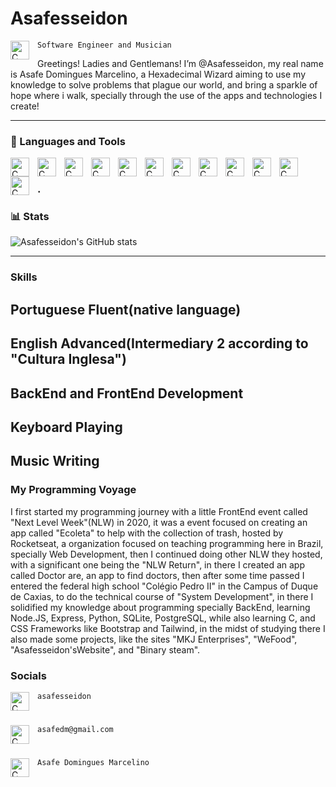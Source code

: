 # Asafesseidon 
<img align="left" alt="C" width="30px" style="padding-right:10px;" src="https://www.svgrepo.com/show/493161/white-hacker-male.svg" />


`Software Engineer and Musician`

Greetings! Ladies and Gentlemans! I’m @Asafesseidon, my real name is Asafe Domingues Marcelino, a Hexadecimal Wizard aiming to use my knowledge to solve problems that plague our world, and bring a sparkle of hope where i walk, specially through the use of the apps and technologies I create! 

--- 
### 🧰 Languages and Tools

<img align="left" alt="C" width="30px" style="padding-right:10px;" src="https://cdn.jsdelivr.net/gh/devicons/devicon@latest/icons/c/c-original.svg" />

<img align="left" alt="C" width="30px" style="padding-right:10px;" src="https://cdn.jsdelivr.net/gh/devicons/devicon@latest/icons/csharp/csharp-original.svg" />

<img align="left" alt="C" width="30px" style="padding-right:10px;" src="https://cdn.jsdelivr.net/gh/devicons/devicon@latest/icons/python/python-original.svg" />

<img align="left" alt="C" width="30px" style="padding-right:10px;" src="https://cdn.jsdelivr.net/gh/devicons/devicon@latest/icons/nodejs/nodejs-original.svg" />

<img align="left" alt="C" width="30px" style="padding-right:10px;" src="https://cdn.jsdelivr.net/gh/devicons/devicon@latest/icons/express/express-original.svg" />
 
<img align="left" alt="C" width="30px" style="padding-right:10px;" src="https://cdn.jsdelivr.net/gh/devicons/devicon@latest/icons/html5/html5-original.svg" />

<img align="left" alt="C" width="30px" style="padding-right:10px;" src="https://cdn.jsdelivr.net/gh/devicons/devicon@latest/icons/css3/css3-original.svg" />


<img align="left" alt="C" width="30px" style="padding-right:10px;" src="https://cdn.jsdelivr.net/gh/devicons/devicon@latest/icons/javascript/javascript-original.svg" />

<img align="left" alt="C" width="30px" style="padding-right:10px;" src="https://cdn.jsdelivr.net/gh/devicons/devicon@latest/icons/typescript/typescript-original.svg" />

<img align="left" alt="C" width="30px" style="padding-right:10px;" src="https://cdn.jsdelivr.net/gh/devicons/devicon@latest/icons/svelte/svelte-original.svg" />

<img align="left" alt="C" width="30px" style="padding-right:10px;" src="https://cdn.jsdelivr.net/gh/devicons/devicon@latest/icons/tailwindcss/tailwindcss-original.svg" />

<img align="left" alt="C" width="30px" style="padding-right:10px;" src="https://cdn.jsdelivr.net/gh/devicons/devicon@latest/icons/postgresql/postgresql-original.svg" />

<br />

### .
### 📊 Stats

![Asafesseidon's GitHub stats](https://github-readme-stats.vercel.app/api?username=asafesseidon&theme=algolia_icons=true)

---

### Skills
Portuguese Fluent(native language)
--
English Advanced(Intermediary 2 according to "Cultura Inglesa")
--
BackEnd and FrontEnd Development
--
Keyboard Playing
--
Music Writing
--
### My Programming Voyage

I first started my programming journey with a little FrontEnd event called "Next Level Week"(NLW) in 2020, it was a event focused on creating an app called "Ecoleta" to help with the collection of trash, hosted by Rocketseat, a organization focused on teaching programming here in Brazil, specially Web Development, then I continued doing other NLW they hosted, with a significant one being the "NLW Return", in there I created an app called Doctor are, an app to find doctors, then after some time passed I entered the federal high school "Colégio Pedro II" in the Campus of Duque de Caxias, to do the technical course  of "System Development", in there I solidified my knowledge about programming specially BackEnd, learning Node.JS, Express, Python, SQLite, PostgreSQL, while also learning C, and CSS Frameworks like Bootstrap and Tailwind, in the midst of studying there I also made some projects, like the sites "MKJ Enterprises", "WeFood", "Asafesseidon'sWebsite", and "Binary steam".

### Socials

<img align="left" alt="C" width="30px" style="padding-right:10px;" src="https://www.svgrepo.com/show/452188/discord.svg"> `asafesseidon`
#
<img align="left" alt="C" width="30px" style="padding-right:10px;" src="https://www.svgrepo.com/show/452213/gmail.svg" href="mailto:asafedm@gmail.com"> `asafedm@gmail.com`
#
<img align="left" alt="C" width="30px" style="padding-right:10px;" src="https://www.svgrepo.com/show/448234/linkedin.svg" href="https://www.linkedin.com/in/asafe-domingues-marcelino-4066021ab?utm_source=share&utm_campaign=share_via&utm_content=profile&utm_medium=android_app"> `Asafe Domingues Marcelino`



<!---
Asafesseidon/Asafesseidon is a ✨ special ✨ repository because its `README.md` (this file) appears on your GitHub profile.
You can click the Preview link to take a look at your changes.
--->
